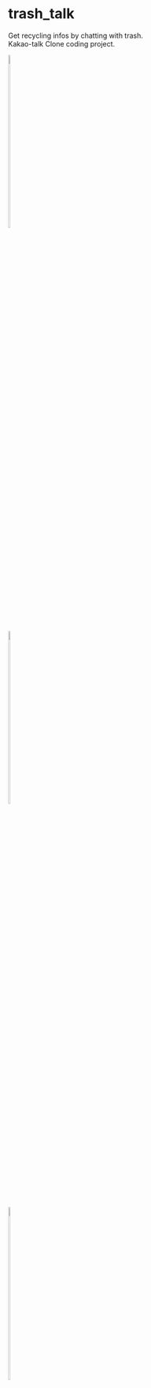 # trash_talk

Get recycling infos by chatting with trash. <br/>
Kakao-talk Clone coding project. <br/>

<div style="display:inline-block;">
  <img src="https://user-images.githubusercontent.com/75126613/130450000-7d8b3a04-0795-4ed9-bc46-4c3f2ad8266b.png" width="30%" height="30%">
  <div width="3%"></div>
  <img src="https://user-images.githubusercontent.com/75126613/130450013-6945487d-77db-4c70-b204-280023e7958f.png" width="30%" height="30%">
  <div width="3%"></div>
  <img src="https://user-images.githubusercontent.com/75126613/130451788-b91f279e-2715-43ce-9bbb-5d09a7e09fda.png" width="30%" height="30%">
</div>
